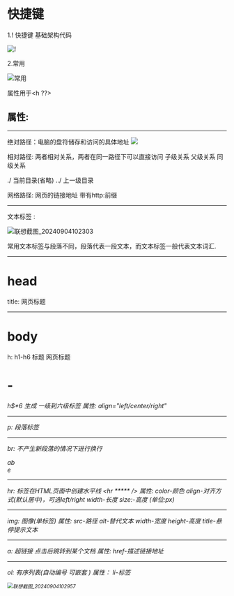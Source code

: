 # 快捷键 

1.! 快捷键 基础架构代码

![!](https://raw.githubusercontent.com/wzpcj/html1/master/202409032047062.png)

2.常用

![常用](C:\Users\qingfen\Desktop\常用.png)

属性用于<h ??> 

## 属性:

------

绝对路径：电脑的盘符储存和访问的具体地址 <img src="E:\ir\1.jpg">

相对路径:    两者相对关系，两者在同一路径下可以直接访问 子级关系 父级关系 同级关系

./ 当前目录(省略) ../ 上一级目录

网络路径: 网页的链接地址 带有http:前缀

------

文本标签 :

![联想截图_20240904102303](https://raw.githubusercontent.com/wzpcj/html1/master/202409041023420.png)

常用文本标签与段落不同，段落代表一段文本，而文本标签一般代表文本词汇.

------



# head

title: 网页标题

------



# body

h: h1-h6 标题 网页标题 <h1>-<h6>   h$*6 生成 一级到六级标签 属性: align="left/center/right"

------

p: 段落标签

------

br: 不产生新段落的情况下进行换行<p>ab<br>                                                               e</p>

------

hr: 标签在HTML页面中创建水平线 <hr ***** /> 属性: color-颜色  align-对齐方式(默认居中)，可选left/right  width-长度 size:-高度 (单位:px)

------

img: 图像(单标签) 属性: src-路径 alt-替代文本 width-宽度 height-高度 title-悬停提示文本

------

 a: 超链接 点击后跳转到某个文档 属性: href-描述链接地址

------

ol: 有序列表(自动编号 可嵌套  ) 属性： li-标签 

<img src="C:\Users\qingfen\Desktop\联想截图_20240904102957.png" alt="联想截图_20240904102957" style="zoom: 80%;" />







